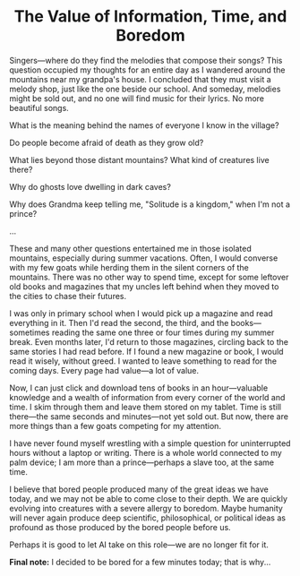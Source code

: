 

<div align="center">
 <h1>The Value of Information, Time, and Boredom</h1> 
</div>


Singers—where do they find the melodies that compose their songs?
This question occupied my thoughts for an entire day as I wandered around the mountains near my grandpa's house.
I concluded that they must visit a melody shop, just like the one beside our school. 
And someday, melodies might be sold out, and no one will find music for their lyrics. No more beautiful songs.

What is the meaning behind the names of everyone I know in the village? 

Do people become afraid of death as they grow old? 

What lies beyond those distant mountains? What kind of creatures live there? 

Why do ghosts love dwelling in dark caves? 

Why does Grandma keep telling me, "Solitude is a kingdom," when I'm not a prince?


...

These and many other questions entertained me in those isolated mountains, especially during summer vacations. Often, I would converse with my few goats while herding them in the silent corners of the mountains. There was no other way to spend time, except for some leftover old books and magazines that my uncles left behind when they moved to the cities to chase their futures.

I was only in primary school when I would pick up a magazine and read everything in it. Then I'd read the second, the third, and the books—sometimes reading the same one three or four times during my summer break. Even months later, I'd return to those magazines, circling back to the same stories I had read before. If I found a new magazine or book, I would read it wisely, without greed. I wanted to leave something to read for the coming days. Every page had value—a lot of value.

Now, I can just click and download tens of books in an hour—valuable knowledge and a wealth of information from every corner of the world and time. I skim through them and leave them stored on my tablet. Time is still there—the same seconds and minutes—not yet sold out. But now, there are more things than a few goats competing for my attention.

I have never found myself wrestling with a simple question for uninterrupted hours without a laptop or writing. There is a whole world connected to my palm device; I am more than a prince—perhaps a slave too, at the same time.

I believe that bored people produced many of the great ideas we have today, and we may not be able to come close to their depth. We are quickly evolving into creatures with a severe allergy to boredom. Maybe humanity will never again produce deep scientific, philosophical, or political ideas as profound as those produced by the bored people before us.

Perhaps it is good to let AI take on this role—we are no longer fit for it. 

**Final note:** I decided to be bored for a few minutes today; that is why...
